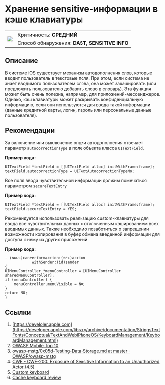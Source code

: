 # Хранение sensitive-информации в кэше клавиатуры

<table class='noborder'>
    <colgroup>
      <col/>
      <col/>
    </colgroup>
    <tbody>
      <tr>
        <td rowspan="2"><img src="../../../img/defekt_srednij.png"/></td>
        <td>Критичность:<strong> СРЕДНИЙ</strong></td>
      </tr>
      <tr>
        <td>Способ обнаружения:<strong> DAST, SENSITIVE INFO</strong></td>
      </tr>
    </tbody>
</table>

## Описание

В системе iOS существует механизм автодополнения слов, которые вводит пользователь в текстовые поля. При этом, если система не знает вводимого пользователем слова, она может закэшировать (или предложить пользователю добавить слово в словарь). Эта функция может быть очень полезна, например, для приложений-мессенджеров. Однако, кэш клавиатуры может раскрывать конфиденциальную информацию, если они используются для ввода такой информации (данные кредитной карты, логин, пароль или персональные данные пользователя). 

## Рекомендации

За включение или выключение опции автодополнения отвечает параметр `autocorrectionType` в поле объекта класса `UITextField`.

**Пример кода:**

    UITextField *textField = [[UITextField alloc] initWithFrame:frame]; 
    textField.autocorrectionType = UITextAutocorrectionTypeNo;

Все поля ввода чувствительной информации должны помечаться параметром `secureTextEntry`

**Пример кода:**

    UITextField *textField = [[UITextField alloc] initWithFrame:frame]; 
    textField.secureTextEntry = YES;

Рекомендуется использовать реализацию custom-клавиатуры для ввода все чувствительных данных с отключенным кэшированием всех вводимых данных. Также необходимо позаботиться о запрещении возможности копирования в буфер обмена введенной информации для доступа к нему из других приложений

**Пример кода:**

    - (BOOL)canPerformAction:(SEL)action 
                withSender:(id)sender
    {
    UIMenuController *menuController = [UIMenuController sharedMenuController]; 
    if (menuController) {
        menuController.menuVisible = NO;
    }
    return NO;
    }

## Ссылки

1. [https://develoler.apple.com](https://developer.apple.com/library/archive/documentation/StringsTextFonts/Conceptual/TextAndWebiPhoneOS/KeyboardManagement/KeyboardManagement.html)
2. [OWASP Mobile Top 10](https://github.com/OWASP/owasp-mstg/blob/master/Document/0x05d-Testing-Data-Storage.md#determining-whether-the-keyboard-cache-is-disabled-for-text-input-fields-mstg-storage-5)
3. [owasp-mstg/0x05d-Testing-Data-Storage.md at master · OWASP/owasp-mstg](https://cwe.mitre.org/data/definitions/200.html)
4. [CWE - CWE-200: Exposure of Sensitive Information to an Unauthorized Actor (4.5)](https://cwe.mitre.org/data/definitions/200.html)
5. [Custom keyboard](https://developer.apple.com/documentation/uikit/keyboards_and_input/creating_a_custom_keyboard/configuring_a_custom_keyboard_interface)
6. [Cache keyboard review](https://www.programmersought.com/article/18395753289/)
 